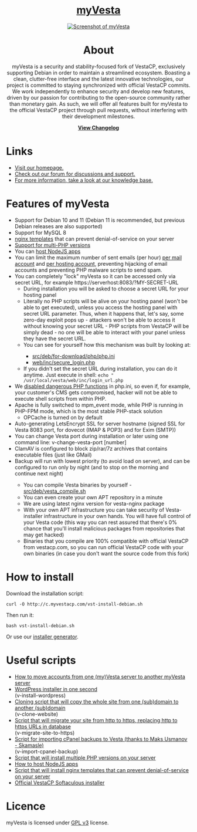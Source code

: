 
<h1 align="center"><a href="https://myvestacp.com">myVesta</a></h1>

<div style="text-align:center">

[![Screenshot of myVesta](https://www.myvestacp.com/screenshot1.png)](https://www.myvestacp.com/)

</div>

<h1 align="center">About</h1>

<p align="center">myVesta is a security and stability-focused fork of VestaCP, exclusively supporting Debian in order to maintain a streamlined ecosystem. Boasting a clean, clutter-free interface and the latest innovative technologies, our project is committed to staying synchronized with official VestaCP commits. We work independently to enhance security and develop new features, driven by our passion for contributing to the open-source community rather than monetary gain. As such, we will offer all features built for myVesta to the official VestaCP project through pull requests, without interfering with their development milestones.</p>

<p align="center"><b><a href="https://github.com/myvesta/vesta/blob/master/Changelog.md">View Changelog</a>
</b></p>

<h1>Links</h1>
<ul>
  <li><a href="https://www.myvestacp.com/">Visit our homepage.</a></li>
  <li><a href="https://forum.myvestacp.com/">Check out our forum for discussions and support.</a></li>
  <li><a href="https://wiki.myvestacp.com/">For more information, take a look at our knowledge base.</a></li>
</ul>

<h1>Features of myVesta</h1>
<ul>
    <li>Support for Debian 10 and 11 (Debian 11 is recommended, but previous Debian releases are also supported)</li>
    <li>Support for MySQL 8</li>
    <li><a href="https://forum.myvestacp.com/viewtopic.php?f=20&t=51">nginx templates</a> that can prevent denial-of-service on your server</li>
    <li><a href="https://forum.myvestacp.com/viewtopic.php?f=18&t=52">Support for multi-PHP versions</a></li>
    <li>You can <a href="https://forum.myvestacp.com/viewtopic.php?f=20&t=350">host NodeJS apps</a></li>
    <li>You can limit the maximum number of sent emails (per hour) <a href="https://github.com/myvesta/vesta/blob/master/install/debian/10/exim/exim4.conf.template#L112-L113">per mail account</a> and <a href="https://github.com/myvesta/vesta/blob/master/install/debian/10/exim/exim4.conf.template#L72-L73">per hosting account</a>, preventing hijacking of email accounts and preventing PHP malware scripts to send spam.</li>
    <li>
      You can completely "lock" myVesta so it can be accessed only via secret URL, for example https://serverhost:8083/?MY-SECRET-URL
      <ul>
        <li>During installation you will be asked to choose a secret URL for your hosting panel</li>
        <li>Literally no PHP scripts will be alive on your hosting panel (won't be able to get executed), unless you access the hosting panel with secret URL parameter. Thus, when it happens that, let's say, some zero-day exploit pops up - attackers won't be able to access it without knowing your secret URL - PHP scripts from VestaCP will be simply dead - no one will be able to interact with your panel unless they have the secret URL.</li>
        <li>You can see for yourself how this mechanism was built by looking at:</li>
        <ul>
          <li><a href="https://github.com/myvesta/vesta/blob/master/src/deb/for-download/php/php.ini#L496">src/deb/for-download/php/php.ini</a></li>
          <li><a href="https://github.com/myvesta/vesta/blob/master/web/inc/secure_login.php">web/inc/secure_login.php</a></li>
        </ul>
        <li>If you didn't set the secret URL during installation, you can do it anytime. Just execute in shell: <code>echo "<?php \$login_url='MY-SECRET-URL';" > /usr/local/vesta/web/inc/login_url.php</code></li>
      </ul>
    </li>
  <li>We <a href="https://github.com/myvesta/vesta/blob/master/install/debian/10/php/php7.3-dedi.patch#L9">disabled dangerous PHP functions</a> in php.ini, so even if, for example, your customer's CMS gets compromised, hacker will not be able to execute shell scripts from within PHP.</li>
  <li>Apache is fully switched to mpm_event mode, while PHP is running in PHP-FPM mode, which is the most stable PHP-stack solution
    <ul><li>OPCache is turned on by default</li></ul>
    <li>Auto-generating LetsEncrypt SSL for server hostname (signed SSL for Vesta 8083 port, for dovecot (IMAP & POP3) and for Exim (SMTP))</li>
    <li>You can change Vesta port during installation or later using one command line: v-change-vesta-port [number]</li>
    <li>ClamAV is configured to block zip/rar/7z archives that contains executable files (just like GMail)</li>
    <li>Backup will run with lowest priority (to avoid load on server), and can be configured to run only by night (and to stop on the morning and continue next night) </li>
    <ul>
    <li>You can compile Vesta binaries by yourself - <a href="https://github.com/myvesta/vesta/blob/master/src/deb/vesta_compile.sh">src/deb/vesta_compile.sh</a></li>
<li>You can even create your own APT repository in a minute</li>
<li>We are using latest nginx version for vesta-nginx package</li>
<li>With your own APT infrastructure you can take security of Vesta-installer infrastructure in your own hands. You will have full control of your Vesta code (this way you can rest assured that there's 0% chance that you'll install malicious packages from repositories that may get hacked)</li>
<li>Binaries that you compile are 100% compatible with official VestaCP from vestacp.com, so you can run official VestaCP code with your own binaries (in case you don't want the source code from this fork)</li>
</ul>
    
  </li>
  </ul>
  
<h1>How to install</h1>
Download the installation script:

```shell
curl -O http://c.myvestacp.com/vst-install-debian.sh
```

Then run it:

```shell
bash vst-install-debian.sh
```

Or use our <a href="https://www.myvestacp.com/install_generator.html">installer generator</a>.

<h1>Useful scripts</h1>
<ul>
  <li><a href="https://forum.myvestacp.com/viewtopic.php?f=24&t=50">How to move accounts from one (my)Vesta server to another myVesta server</a></li>
  <li><a href="https://forum.myvestacp.com/viewtopic.php?f=17&t=386">WordPress installer in one second </a></li>(v-install-wordpress)
  <li><a href="https://forum.myvestacp.com/viewtopic.php?f=17&t=385">Cloning script that will copy the whole site from one (sub)domain to another (sub)domain </a></li>(v-clone-website)
  <li><a href="https://forum.myvestacp.com/viewtopic.php?f=17&t=382">Script that will migrate your site from http to https, replacing http to https URLs in database </a></li>(v-migrate-site-to-https)
  <li><a href="https://forum.myvestacp.com/viewtopic.php?f=24&t=63">Script for importing cPanel backups to Vesta (thanks to Maks Usmanov - Skamasle) </a></li> (v-import-cpanel-backup)
  <li><a href="https://forum.myvestacp.com/viewtopic.php?f=18&t=52">Script that will install multiple PHP versions on your server</a></li>
  <li><a href="https://forum.myvestacp.com/viewtopic.php?f=20&t=350">How to host NodeJS apps</a></li>
  <li><a href="https://forum.myvestacp.com/viewtopic.php?f=20&t=51">Script that will install nginx templates that can prevent denial-of-service on your server</a></li>
  <li><a href="https://forum.myvestacp.com/viewtopic.php?f=15&t=47">Official VestaCP Softaculous installer</a></li>
</ul>


<h1>Licence</h1>
myVesta is licensed under <a href="https://github.com/serghey-rodin/vesta/blob/master/LICENSE">GPL v3</a> license.


